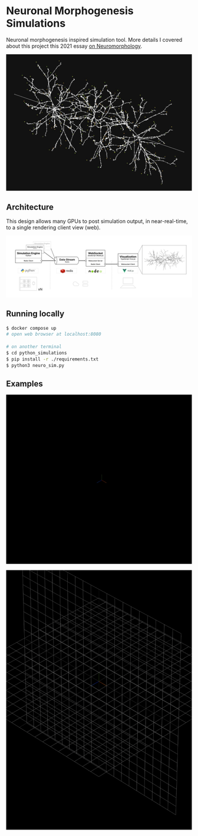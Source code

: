 # Neuronal Morphogenesis Simulations

Neuronal morphogenesis inspired simulation tool. 
More details I covered about this project this 2021 essay [on Neuromorphology](https://www.notion.so/lucascassiano0/Essays-on-Neuromorphology-and-cognition-72a0442187e04558b4fafaaece3b9dc3).

![single neuron](./docs/example_3_neurons.jpeg)

## Architecture

This design allows many GPUs to post simulation output, in near-real-time, to a single rendering client view (web).

![architecture](./docs/Slide.png)

## Running locally

```sh
$ docker compose up 
# open web browser at localhost:8080

# on another terminal
$ cd python_simulations
$ pip install -r ./requirements.txt
$ python3 neuro_sim.py
```

## Examples
![single neuron](./docs/single_neuron_growth.gif )

![single neuron](./docs/example.gif)
